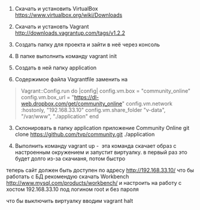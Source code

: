 1. Скачать и установить VirtualBox
https://www.virtualbox.org/wiki/Downloads

2. Скачать и установть Vagrant
http://downloads.vagrantup.com/tags/v1.2.2

3. Создать папку для проекта и зайти в неё через консоль

4. В папке выполнить команду vagrant init

5. Создать в ней папку application

6. Содержимое файла Vagrantfile заменить на

>Vagrant::Config.run do |config|
>  config.vm.box = "community_online"
>  config.vm.box_url = "https://dl-web.dropbox.com/get/community_online"
>  config.vm.network :hostonly, "192.168.33.10"
>  config.vm.share_folder "v-data", "/var/www", "./application"
>end 

3. Склонировать в папку application приложение Community Online
git clone https://github.com/tvp/community.git ./application

4. Выполнить команду
vagrant up -  эта команда скачает образ с настроенным окружением и запустит виртуалку. в первый раз это будет долго из-за скачианя, потом быстро

теперь сайт должен быть доступен по адресу http://192.168.33.10/
что бы работать с БД рекомендую скачать Workbench http://www.mysql.com/products/workbench/
и настроить на работу с хостом 192.168.33.10 под логином root и без пароля

что бы выключить виртуалку вводим vagrant halt
